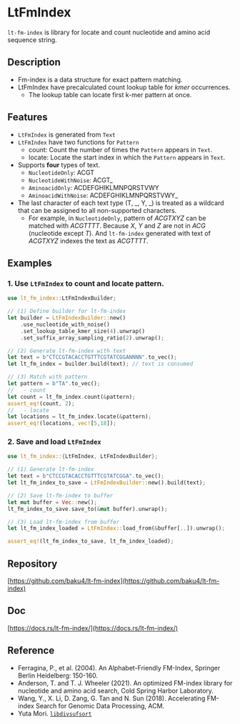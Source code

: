 # LtFmIndex
`lt-fm-index` is library for locate and count nucleotide and amino acid sequence string.
## Description
- Fm-index is a data structure for exact pattern matching.
- LtFmIndex have precalculated count lookup table for *kmer* occurrences.
    - The lookup table can locate first k-mer pattern at once.
## Features
- `LtFmIndex` is generated from `Text`
- `LtFmIndex` have two functions for `Pattern`
    - count: Count the number of times the `Pattern` appears in `Text`.
    - locate: Locate the start index in which the `Pattern` appears in `Text`.
- Supports **four** types of text.
    - `NucleotideOnly`: ACGT
    - `NucleotideWithNoise`: ACGT_
    - `AminoacidOnly`: ACDEFGHIKLMNPQRSTVWY
    - `AminoacidWithNoise`: ACDEFGHIKLMNPQRSTVWY_
- The last character of each text type (T, _, Y, _) is treated as a wildcard that can be assigned to all non-supported characters.
    - For example, in `NucleotideOnly`, pattern of *ACGTXYZ* can be matched with *ACGTTTT*. Because *X*, *Y* and *Z* are not in *ACG* (nucleotide except *T*). And `lt-fm-index` generated with text of *ACGTXYZ* indexes the text as *ACGTTTT*.
## Examples
### 1. Use `LtFmIndex` to count and locate pattern.
```rust
use lt_fm_index::LtFmIndexBuilder;

// (1) Define builder for lt-fm-index
let builder = LtFmIndexBuilder::new()
    .use_nucleotide_with_noise()
    .set_lookup_table_kmer_size(4).unwrap()
    .set_suffix_array_sampling_ratio(2).unwrap();

// (2) Generate lt-fm-index with text
let text = b"CTCCGTACACCTGTTTCGTATCGGANNNN".to_vec();
let lt_fm_index = builder.build(text); // text is consumed

// (3) Match with pattern
let pattern = b"TA".to_vec();
//   - count
let count = lt_fm_index.count(&pattern);
assert_eq!(count, 2);
//   - locate
let locations = lt_fm_index.locate(&pattern);
assert_eq!(locations, vec![5,18]);
```
### 2. Save and load `LtFmIndex`
```rust
use lt_fm_index::{LtFmIndex, LtFmIndexBuilder};

// (1) Generate lt-fm-index
let text = b"CTCCGTACACCTGTTTCGTATCGGA".to_vec();
let lt_fm_index_to_save = LtFmIndexBuilder::new().build(text);

// (2) Save lt-fm-index to buffer
let mut buffer = Vec::new();
lt_fm_index_to_save.save_to(&mut buffer).unwrap();

// (3) Load lt-fm-index from buffer
let lt_fm_index_loaded = LtFmIndex::load_from(&buffer[..]).unwrap();

assert_eq!(lt_fm_index_to_save, lt_fm_index_loaded);
```
## Repository
[https://github.com/baku4/lt-fm-index](https://github.com/baku4/lt-fm-index)
## Doc
[https://docs.rs/lt-fm-index/](https://docs.rs/lt-fm-index/)
## Reference
- Ferragina, P., et al. (2004). An Alphabet-Friendly FM-Index, Springer Berlin Heidelberg: 150-160.
- Anderson, T. and T. J. Wheeler (2021). An optimized FM-index library for nucleotide and amino acid search, Cold Spring Harbor Laboratory.
- Wang, Y., X. Li, D. Zang, G. Tan and N. Sun (2018). Accelerating FM-index Search for Genomic Data Processing, ACM.
- Yuta Mori. [`libdivsufsort`](https://github.com/y-256/libdivsufsort)